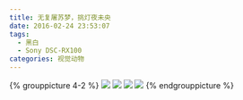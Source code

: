 ```yaml
---
title: 无复屠苏梦，挑灯夜未央
date: 2016-02-24 23:53:07
tags:
  - 黑白
  - Sony DSC-RX100
categories: 视觉动物
---
```

{% grouppicture 4-2 %}
![](http://oc3nlt0h2.bkt.clouddn.com/00869.jpg)
![](http://oc3nlt0h2.bkt.clouddn.com/00865.jpg)
![](http://oc3nlt0h2.bkt.clouddn.com/00866.jpg)
![](http://oc3nlt0h2.bkt.clouddn.com/00886.jpg)
{% endgrouppicture %}